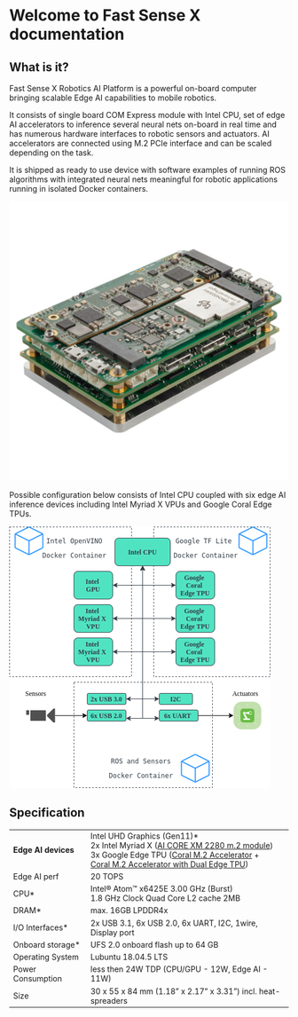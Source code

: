 # Welcome to Fast Sense X documentation

## What is it?

Fast Sense X Robotics AI Platform is a powerful on-board computer bringing scalable Edge AI capabilities to mobile robotics. 

It consists of single board COM Express module with Intel CPU, set of edge AI accelerators to inference several neural nets on-board in real time and has numerous hardware interfaces to robotic sensors and actuators. AI accelerators are connected using M.2 PCIe interface and can be scaled depending on the task. 

It is shipped as ready to use device with software examples of running ROS algorithms with integrated neural nets meaningful for robotic applications running in isolated Docker containers. 

![](./assets/img/FastSenseX.png)

Possible configuration below consists of Intel CPU coupled with six edge AI inference devices including Intel Myriad X VPUs and Google Coral Edge TPUs.

![](./assets/img/FastSenseX_BlockDiagram.png)

## Specification

|                          | |
|-----------------|--------------------------------------------------------------------------------------------------------------------------------------------------------------------|
| **Edge AI devices** | Intel UHD Graphics (Gen11)*  <br /> 2x Intel Myriad X ([AI CORE XM 2280 m.2 module](https://www.aaeon.com/en/p/ai-edge-computing-board-ai-core-xm-2280)) <br /> 3x Google Edge TPU ([Coral M.2 Accelerator](https://coral.ai/products/m2-accelerator-bm/) +  <br />[Coral M.2 Accelerator with Dual Edge TPU](https://coral.ai/products/m2-accelerator-dual-edgetpu/)) |
| Edge AI perf          | 20 TOPS                                                                                  |
| CPU*                  | Intel® Atom™ x6425E 3.00 GHz (Burst)   <br />  1.8 GHz Clock Quad Core L2 cache 2MB      | 
| DRAM*                 | max. 16GB LPDDR4x                                                                        |
| I/O Interfaces*       | 2x USB 3.1, 6x USB 2.0, 6x UART, I2C, 1wire, Display port                                |
| Onboard storage*      | UFS 2.0 onboard flash up to 64 GB                                                        |
| Operating System      | Lubuntu 18.04.5 LTS                                                                      |
| Power Consumption     | less then 24W TDP (CPU/GPU - 12W, Edge AI - 11W)                                         |
| Size                  | 30 x 55 x 84 mm (1.18” x 2.17” x 3.31”) incl. heat-spreaders                             |
   

